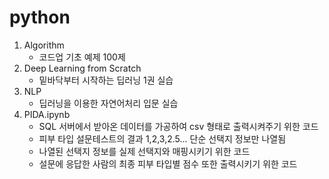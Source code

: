 # python
1) Algorithm
   - 코드업 기초 예제 100제
2) Deep Learning from Scratch
   - 밑바닥부터 시작하는 딥러닝 1권 실습
3) NLP
   - 딥러닝을 이용한 자연어처리 입문 실습
4) PIDA.ipynb
   - SQL 서버에서 받아온 데이터를 가공하여 csv 형태로 출력시켜주기 위한 코드
   - 피부 타입 설문테스트의 결과 1,2,3,2.5... 단순 선택지 정보만 나열됨
   - 나열된 선택지 정보를 실제 선택지와 매핑시키기 위한 코드
   - 설문에 응답한 사람의 최종 피부 타입별 점수 또한 출력시키기 위한 코드
